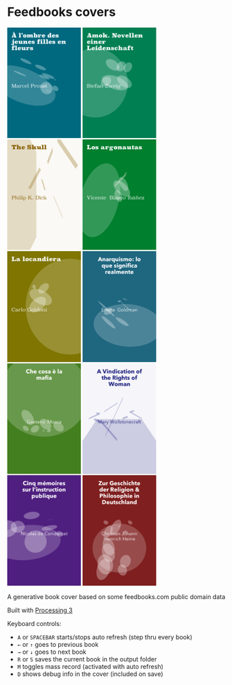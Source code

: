 # Feedbooks covers


<img src="https://github.com/mgiraldo/feedbooks-covers/raw/master/output1.png" width="170">
<img src="https://github.com/mgiraldo/feedbooks-covers/raw/master/output9.png" width="170">
<img src="https://github.com/mgiraldo/feedbooks-covers/raw/master/output3.png" width="170">
<img src="https://github.com/mgiraldo/feedbooks-covers/raw/master/output5.png" width="170">
<img src="https://github.com/mgiraldo/feedbooks-covers/raw/master/output6.png" width="170">
<img src="https://github.com/mgiraldo/feedbooks-covers/raw/master/output7.png" width="170">
<img src="https://github.com/mgiraldo/feedbooks-covers/raw/master/output8.png" width="170">
<img src="https://github.com/mgiraldo/feedbooks-covers/raw/master/output4.png" width="170">
<img src="https://github.com/mgiraldo/feedbooks-covers/raw/master/output10.png" width="170">
<img src="https://github.com/mgiraldo/feedbooks-covers/raw/master/output2.png" width="170">

A generative book cover based on some feedbooks.com public domain data

Built with [Processing 3](//processing.org)

Keyboard controls:

- `A` or `SPACEBAR` starts/stops auto refresh (step thru every book)
- `←` or `↑` goes to previous book
- `→` or `↓`  goes to next book
- `R` or `S` saves the current book in the output folder
- `M` toggles mass record (activated with auto refresh)
- `D` shows debug info in the cover (included on save)